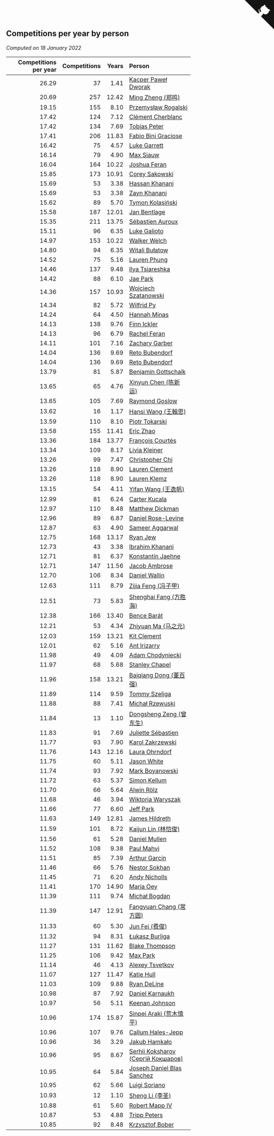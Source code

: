 ## Competitions per year by person

*Computed on 18 January 2022*

| Competitions per year | Competitions | Years | Person |
| ---: | ---: | ---: | :--- |
| 26.29 | 37 | 1.41 | [Kacper Paweł Dworak](https://www.worldcubeassociation.org/persons/2020DWOR01) |
| 20.69 | 257 | 12.42 | [Ming Zheng (郑鸣)](https://www.worldcubeassociation.org/persons/2009ZHEN11) |
| 19.15 | 155 | 8.10 | [Przemysław Rogalski](https://www.worldcubeassociation.org/persons/2013ROGA02) |
| 17.42 | 124 | 7.12 | [Clément Cherblanc](https://www.worldcubeassociation.org/persons/2014CHER05) |
| 17.42 | 134 | 7.69 | [Tobias Peter](https://www.worldcubeassociation.org/persons/2014PETE03) |
| 17.41 | 206 | 11.83 | [Fabio Bini Graciose](https://www.worldcubeassociation.org/persons/2010GRAC02) |
| 16.42 | 75 | 4.57 | [Luke Garrett](https://www.worldcubeassociation.org/persons/2017GARR05) |
| 16.14 | 79 | 4.90 | [Max Siauw](https://www.worldcubeassociation.org/persons/2017SIAU02) |
| 16.04 | 164 | 10.22 | [Joshua Feran](https://www.worldcubeassociation.org/persons/2011FERA01) |
| 15.85 | 173 | 10.91 | [Corey Sakowski](https://www.worldcubeassociation.org/persons/2011SAKO01) |
| 15.69 | 53 | 3.38 | [Hassan Khanani](https://www.worldcubeassociation.org/persons/2018KHAN26) |
| 15.69 | 53 | 3.38 | [Zayn Khanani](https://www.worldcubeassociation.org/persons/2018KHAN28) |
| 15.62 | 89 | 5.70 | [Tymon Kolasiński](https://www.worldcubeassociation.org/persons/2016KOLA02) |
| 15.58 | 187 | 12.01 | [Jan Bentlage](https://www.worldcubeassociation.org/persons/2010BENT01) |
| 15.35 | 211 | 13.75 | [Sébastien Auroux](https://www.worldcubeassociation.org/persons/2008AURO01) |
| 15.11 | 96 | 6.35 | [Luke Galioto](https://www.worldcubeassociation.org/persons/2015GALI02) |
| 14.97 | 153 | 10.22 | [Walker Welch](https://www.worldcubeassociation.org/persons/2011WELC01) |
| 14.80 | 94 | 6.35 | [Witali Bułatow](https://www.worldcubeassociation.org/persons/2015BUAT01) |
| 14.52 | 75 | 5.16 | [Lauren Phung](https://www.worldcubeassociation.org/persons/2016PHUN02) |
| 14.46 | 137 | 9.48 | [Ilya Tsiareshka](https://www.worldcubeassociation.org/persons/2012TERE01) |
| 14.42 | 88 | 6.10 | [Jae Park](https://www.worldcubeassociation.org/persons/2015PARK24) |
| 14.36 | 157 | 10.93 | [Wojciech Szatanowski](https://www.worldcubeassociation.org/persons/2011SZAT01) |
| 14.34 | 82 | 5.72 | [Wilfrid Py](https://www.worldcubeassociation.org/persons/2016PYWI01) |
| 14.24 | 64 | 4.50 | [Hannah Minas](https://www.worldcubeassociation.org/persons/2017MINA04) |
| 14.13 | 138 | 9.76 | [Finn Ickler](https://www.worldcubeassociation.org/persons/2012ICKL01) |
| 14.13 | 96 | 6.79 | [Rachel Feran](https://www.worldcubeassociation.org/persons/2015FERA01) |
| 14.11 | 101 | 7.16 | [Zachary Garber](https://www.worldcubeassociation.org/persons/2014GARB01) |
| 14.04 | 136 | 9.69 | [Reto Bubendorf](https://www.worldcubeassociation.org/persons/2012BUBE01) |
| 14.04 | 136 | 9.69 | [Reto Bubendorf](https://www.worldcubeassociation.org/persons/2012BUBE01) |
| 13.79 | 81 | 5.87 | [Benjamin Gottschalk](https://www.worldcubeassociation.org/persons/2016GOTT01) |
| 13.65 | 65 | 4.76 | [Xinyun Chen (陈新运)](https://www.worldcubeassociation.org/persons/2017CHEN36) |
| 13.65 | 105 | 7.69 | [Raymond Goslow](https://www.worldcubeassociation.org/persons/2014GOSL01) |
| 13.62 | 16 | 1.17 | [Hansi Wang (王翰思)](https://www.worldcubeassociation.org/persons/2020WANG19) |
| 13.59 | 110 | 8.10 | [Piotr Tokarski](https://www.worldcubeassociation.org/persons/2013TOKA01) |
| 13.58 | 155 | 11.41 | [Eric Zhao](https://www.worldcubeassociation.org/persons/2010ZHAO19) |
| 13.36 | 184 | 13.77 | [François Courtès](https://www.worldcubeassociation.org/persons/2008COUR01) |
| 13.34 | 109 | 8.17 | [Livia Kleiner](https://www.worldcubeassociation.org/persons/2013KLEI03) |
| 13.26 | 99 | 7.47 | [Christopher Chi](https://www.worldcubeassociation.org/persons/2014CHIC01) |
| 13.26 | 118 | 8.90 | [Lauren Clement](https://www.worldcubeassociation.org/persons/2013KLEM01) |
| 13.26 | 118 | 8.90 | [Lauren Klemz](https://www.worldcubeassociation.org/persons/2013KLEM01) |
| 13.15 | 54 | 4.11 | [Yifan Wang (王逸帆)](https://www.worldcubeassociation.org/persons/2017WANY29) |
| 12.99 | 81 | 6.24 | [Carter Kucala](https://www.worldcubeassociation.org/persons/2015KUCA01) |
| 12.97 | 110 | 8.48 | [Matthew Dickman](https://www.worldcubeassociation.org/persons/2013DICK01) |
| 12.96 | 89 | 6.87 | [Daniel Rose-Levine](https://www.worldcubeassociation.org/persons/2015ROSE01) |
| 12.87 | 63 | 4.90 | [Sameer Aggarwal](https://www.worldcubeassociation.org/persons/2017AGGA01) |
| 12.75 | 168 | 13.17 | [Ryan Jew](https://www.worldcubeassociation.org/persons/2008JEWR01) |
| 12.73 | 43 | 3.38 | [Ibrahim Khanani](https://www.worldcubeassociation.org/persons/2018KHAN27) |
| 12.71 | 81 | 6.37 | [Konstantin Jaehne](https://www.worldcubeassociation.org/persons/2015JAEH01) |
| 12.71 | 147 | 11.56 | [Jacob Ambrose](https://www.worldcubeassociation.org/persons/2010AMBR01) |
| 12.70 | 106 | 8.34 | [Daniel Wallin](https://www.worldcubeassociation.org/persons/2013WALL03) |
| 12.63 | 111 | 8.79 | [Zijia Feng (冯子甲)](https://www.worldcubeassociation.org/persons/2013FENG02) |
| 12.51 | 73 | 5.83 | [Shenghai Fang (方胜海)](https://www.worldcubeassociation.org/persons/2016FANG01) |
| 12.38 | 166 | 13.40 | [Bence Barát](https://www.worldcubeassociation.org/persons/2008BARA01) |
| 12.21 | 53 | 4.34 | [Zhiyuan Ma (马之元)](https://www.worldcubeassociation.org/persons/2017MAZH04) |
| 12.03 | 159 | 13.21 | [Kit Clement](https://www.worldcubeassociation.org/persons/2008CLEM01) |
| 12.01 | 62 | 5.16 | [Ant Irizarry](https://www.worldcubeassociation.org/persons/2016IRIZ02) |
| 11.98 | 49 | 4.09 | [Adam Chodyniecki](https://www.worldcubeassociation.org/persons/2017CHOD02) |
| 11.97 | 68 | 5.68 | [Stanley Chapel](https://www.worldcubeassociation.org/persons/2016CHAP04) |
| 11.96 | 158 | 13.21 | [Baiqiang Dong (董百强)](https://www.worldcubeassociation.org/persons/2008DONG06) |
| 11.89 | 114 | 9.59 | [Tommy Szeliga](https://www.worldcubeassociation.org/persons/2012SZEL01) |
| 11.88 | 88 | 7.41 | [Michał Rzewuski](https://www.worldcubeassociation.org/persons/2014RZEW01) |
| 11.84 | 13 | 1.10 | [Dongsheng Zeng (曾东生)](https://www.worldcubeassociation.org/persons/2020ZENG03) |
| 11.83 | 91 | 7.69 | [Juliette Sébastien](https://www.worldcubeassociation.org/persons/2014SEBA01) |
| 11.77 | 93 | 7.90 | [Karol Zakrzewski](https://www.worldcubeassociation.org/persons/2014ZAKR01) |
| 11.76 | 143 | 12.16 | [Laura Ohrndorf](https://www.worldcubeassociation.org/persons/2009OHRN01) |
| 11.75 | 60 | 5.11 | [Jason White](https://www.worldcubeassociation.org/persons/2016WHIT16) |
| 11.74 | 93 | 7.92 | [Mark Boyanowski](https://www.worldcubeassociation.org/persons/2014BOYA01) |
| 11.72 | 63 | 5.37 | [Simon Kellum](https://www.worldcubeassociation.org/persons/2016KELL12) |
| 11.70 | 66 | 5.64 | [Alwin Rölz](https://www.worldcubeassociation.org/persons/2016ROLZ01) |
| 11.68 | 46 | 3.94 | [Wiktoria Waryszak](https://www.worldcubeassociation.org/persons/2018WARY01) |
| 11.66 | 77 | 6.60 | [Jeff Park](https://www.worldcubeassociation.org/persons/2015PARK08) |
| 11.63 | 149 | 12.81 | [James Hildreth](https://www.worldcubeassociation.org/persons/2009HILD01) |
| 11.59 | 101 | 8.72 | [Kaijun Lin (林恺俊)](https://www.worldcubeassociation.org/persons/2013LINK01) |
| 11.56 | 61 | 5.28 | [Daniel Mullen](https://www.worldcubeassociation.org/persons/2016MULL04) |
| 11.52 | 108 | 9.38 | [Paul Mahvi](https://www.worldcubeassociation.org/persons/2012MAHV01) |
| 11.51 | 85 | 7.39 | [Arthur Garcin](https://www.worldcubeassociation.org/persons/2014GARC27) |
| 11.46 | 66 | 5.76 | [Nestor Sokhan](https://www.worldcubeassociation.org/persons/2016SOKH01) |
| 11.45 | 71 | 6.20 | [Andy Nicholls](https://www.worldcubeassociation.org/persons/2015NICH04) |
| 11.41 | 170 | 14.90 | [Maria Oey](https://www.worldcubeassociation.org/persons/2007OEYM01) |
| 11.39 | 111 | 9.74 | [Michał Bogdan](https://www.worldcubeassociation.org/persons/2012BOGD01) |
| 11.39 | 147 | 12.91 | [Fangyuan Chang (常方圆)](https://www.worldcubeassociation.org/persons/2009CHAN04) |
| 11.33 | 60 | 5.30 | [Jun Fei (费俊)](https://www.worldcubeassociation.org/persons/2016FEIJ02) |
| 11.32 | 94 | 8.31 | [Łukasz Burliga](https://www.worldcubeassociation.org/persons/2013BURL01) |
| 11.27 | 131 | 11.62 | [Blake Thompson](https://www.worldcubeassociation.org/persons/2010THOM03) |
| 11.25 | 106 | 9.42 | [Max Park](https://www.worldcubeassociation.org/persons/2012PARK03) |
| 11.14 | 46 | 4.13 | [Alexey Tsvetkov](https://www.worldcubeassociation.org/persons/2017TSVE02) |
| 11.07 | 127 | 11.47 | [Katie Hull](https://www.worldcubeassociation.org/persons/2010HULL01) |
| 11.03 | 109 | 9.88 | [Ryan DeLine](https://www.worldcubeassociation.org/persons/2012DELI01) |
| 10.98 | 87 | 7.92 | [Daniel Karnaukh](https://www.worldcubeassociation.org/persons/2014KARN02) |
| 10.97 | 56 | 5.11 | [Keenan Johnson](https://www.worldcubeassociation.org/persons/2016JOHN30) |
| 10.96 | 174 | 15.87 | [Sinpei Araki (荒木慎平)](https://www.worldcubeassociation.org/persons/2006ARAK01) |
| 10.96 | 107 | 9.76 | [Callum Hales-Jepp](https://www.worldcubeassociation.org/persons/2012HALE01) |
| 10.96 | 36 | 3.29 | [Jakub Hamkało](https://www.worldcubeassociation.org/persons/2018HAMK01) |
| 10.96 | 95 | 8.67 | [Serhii Koksharov (Сергій Кокшаров)](https://www.worldcubeassociation.org/persons/2013KOKS01) |
| 10.95 | 64 | 5.84 | [Joseph Daniel Blas Sanchez](https://www.worldcubeassociation.org/persons/2016SANC08) |
| 10.95 | 62 | 5.66 | [Luigi Soriano](https://www.worldcubeassociation.org/persons/2016SORI04) |
| 10.93 | 12 | 1.10 | [Sheng Li (李圣)](https://www.worldcubeassociation.org/persons/2020LISH02) |
| 10.88 | 61 | 5.60 | [Robert Mapp IV](https://www.worldcubeassociation.org/persons/2016IVRO01) |
| 10.87 | 53 | 4.88 | [Tripp Peters](https://www.worldcubeassociation.org/persons/2017PETE04) |
| 10.85 | 92 | 8.48 | [Krzysztof Bober](https://www.worldcubeassociation.org/persons/2013BOBE01) |


<a href="https://github.com/jonatanklosko/wca_statistics" class="github-corner" aria-label="View source on Github"><svg width="80" height="80" viewBox="0 0 250 250" style="fill:#151513; color:#fff; position: absolute; top: 0; border: 0; right: 0;" aria-hidden="true"><path d="M0,0 L115,115 L130,115 L142,142 L250,250 L250,0 Z"></path><path d="M128.3,109.0 C113.8,99.7 119.0,89.6 119.0,89.6 C122.0,82.7 120.5,78.6 120.5,78.6 C119.2,72.0 123.4,76.3 123.4,76.3 C127.3,80.9 125.5,87.3 125.5,87.3 C122.9,97.6 130.6,101.9 134.4,103.2" fill="currentColor" style="transform-origin: 130px 106px;" class="octo-arm"></path><path d="M115.0,115.0 C114.9,115.1 118.7,116.5 119.8,115.4 L133.7,101.6 C136.9,99.2 139.9,98.4 142.2,98.6 C133.8,88.0 127.5,74.4 143.8,58.0 C148.5,53.4 154.0,51.2 159.7,51.0 C160.3,49.4 163.2,43.6 171.4,40.1 C171.4,40.1 176.1,42.5 178.8,56.2 C183.1,58.6 187.2,61.8 190.9,65.4 C194.5,69.0 197.7,73.2 200.1,77.6 C213.8,80.2 216.3,84.9 216.3,84.9 C212.7,93.1 206.9,96.0 205.4,96.6 C205.1,102.4 203.0,107.8 198.3,112.5 C181.9,128.9 168.3,122.5 157.7,114.1 C157.9,116.9 156.7,120.9 152.7,124.9 L141.0,136.5 C139.8,137.7 141.6,141.9 141.8,141.8 Z" fill="currentColor" class="octo-body"></path></svg></a><style>.github-corner:hover .octo-arm{animation:octocat-wave 560ms ease-in-out}@keyframes octocat-wave{0%,100%{transform:rotate(0)}20%,60%{transform:rotate(-25deg)}40%,80%{transform:rotate(10deg)}}@media (max-width:500px){.github-corner:hover .octo-arm{animation:none}.github-corner .octo-arm{animation:octocat-wave 560ms ease-in-out}}</style>
